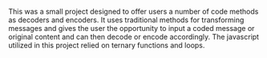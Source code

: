 This was a small project designed to offer users a number of code methods as decoders and encoders.
It uses traditional methods for transforming messages and gives the user the opportunity to input
a coded message or original content and can then decode or encode accordingly.
The javascript utilized in this project relied on ternary functions and loops.
